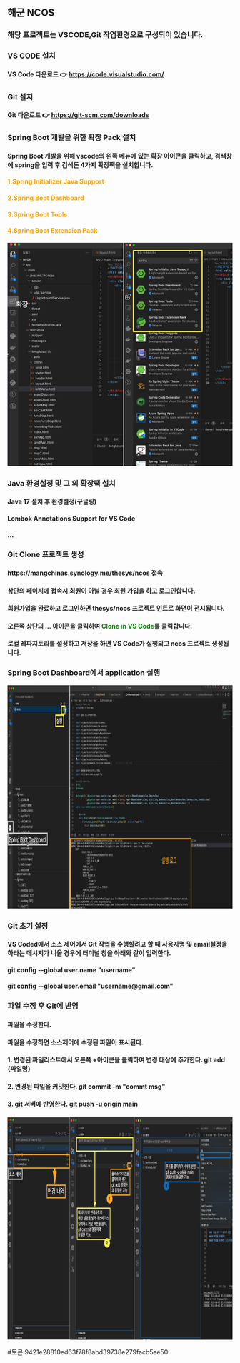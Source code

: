 ## 해군 NCOS 
### 해당 프로젝트는 VSCODE,Git 작업환경으로 구성되어 있습니다.

### VS CODE 설치
#### VS Code 다운로드 👉 https://code.visualstudio.com/

### Git 설치
#### Git 다운로드 👉 https://git-scm.com/downloads

### Spring Boot 개발을 위한 확장 Pack 설치
#### Spring Boot 개발을 위해 vscode의 왼쪽 메뉴에 있는 확장 아이콘을 클릭하고, 검색창에 spring을 입력 후 검색돈 4가지 확장팩을 설치합니다.
#### <span style="color:orange">1.Spring Initializer Java Support</span>
#### <span style="color:orange">2.Spring Boot Dashboard</span>
#### <span style="color:orange">3.Spring Boot Tools</span>
#### <span style="color:orange">4.Spring Boot Extension Pack</span>
<img src="./extension_setting.png" width="1300" height="500" alt="spring boot 확장팩 설치">
<!-- ![spring boot 확장팩 설치](./extension_setting.png) -->

### Java 환경설정 및 그 외 확장팩 설치
#### Java 17 설치 후 환경설정(구글링)
#### Lombok Annotations Support for VS Code
#### ...

### Git Clone 프로젝트 생성
#### https://mangchinas.synology.me/thesys/ncos 접속
#### 상단의 페이지에 접속시 회원이 아닐 경우 회원 가입을 하고 로그인합니다.
#### 회원가입을 완료하고 로그인하면 thesys/nocs 프로젝트 인트로 화면이 전시됩니다.
#### 오른쪽 상단의 ... 아이콘을 클릭하여 <span style="color:green">Clone in VS Code</span>를 클릭합니다.
#### 로컬 레파지토리를 설정하고 저장을 하면 VS Code가 실행되고 ncos 프로젝트 생성됩니다.

### Spring Boot Dashboard에서 application 실행
<img src="./dashboard.png" width="1300" height="500" alt="spring boot dashboard 실행">

### Git 초기 설정
#### VS Coded에서 소스 제어에서 Git 작업을 수행할려고 할 때 사용자명 및 email설정을 하라는 메시지가 니올 경우에 터미널 창을 아래와 같이 입력한다.
#### git config --global user.name "username"
#### git config --global user.email "username@gmail.com" 

### 파일 수정 후 Git에 반영
#### 파일을 수정한다.
#### 파일을 수정하면 소스제어에 수정된 파일이 표시된다.
#### 1. 변경된 파일리스트에서 오른쪽 +아이콘을 클릭하여 변경 대상에 추가한다. git add {파일명}
#### 2. 변경된 파일을 커밋한다. git commit -m "commt msg"
#### 3. git 서버에 반영한다. git push -u origin main 
<img src="./git.png" width="1300" height="500" alt="git server 반영">











#토큰
9421e28810ed63f78f8abd39738e279facb5ae50
